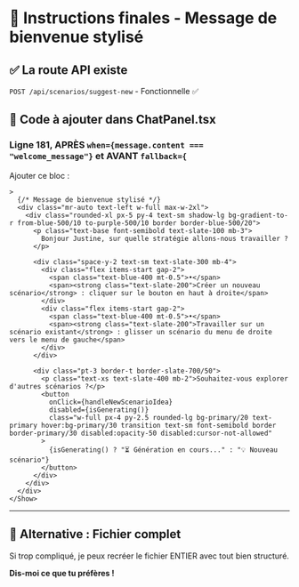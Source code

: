 # 🎯 Instructions finales - Message de bienvenue stylisé

## ✅ La route API existe

`POST /api/scenarios/suggest-new` - Fonctionnelle ✅

## 📝 Code à ajouter dans ChatPanel.tsx

### Ligne 181, APRÈS `when={message.content === "welcome_message"}` et AVANT `fallback={`

Ajouter ce bloc :

```tsx
>
  {/* Message de bienvenue stylisé */}
  <div class="mr-auto text-left w-full max-w-2xl">
    <div class="rounded-xl px-5 py-4 text-sm shadow-lg bg-gradient-to-r from-blue-500/10 to-purple-500/10 border border-blue-500/20">
      <p class="text-base font-semibold text-slate-100 mb-3">
        Bonjour Justine, sur quelle stratégie allons-nous travailler ?
      </p>
      
      <div class="space-y-2 text-sm text-slate-300 mb-4">
        <div class="flex items-start gap-2">
          <span class="text-blue-400 mt-0.5">•</span>
          <span><strong class="text-slate-200">Créer un nouveau scénario</strong> : cliquer sur le bouton en haut à droite</span>
        </div>
        <div class="flex items-start gap-2">
          <span class="text-blue-400 mt-0.5">•</span>
          <span><strong class="text-slate-200">Travailler sur un scénario existant</strong> : glisser un scénario du menu de droite vers le menu de gauche</span>
        </div>
      </div>
      
      <div class="pt-3 border-t border-slate-700/50">
        <p class="text-xs text-slate-400 mb-2">Souhaitez-vous explorer d'autres scénarios ?</p>
        <button
          onClick={handleNewScenarioIdea}
          disabled={isGenerating()}
          class="w-full px-4 py-2.5 rounded-lg bg-primary/20 text-primary hover:bg-primary/30 transition text-sm font-semibold border border-primary/30 disabled:opacity-50 disabled:cursor-not-allowed"
        >
          {isGenerating() ? "⏳ Génération en cours..." : "💡 Nouveau scénario"}
        </button>
      </div>
    </div>
  </div>
</Show>
```

---

## 🔧 Alternative : Fichier complet

Si trop compliqué, je peux recréer le fichier ENTIER avec tout bien structuré.

**Dis-moi ce que tu préfères !**
